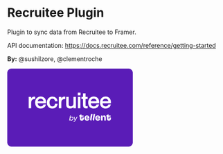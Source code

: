 # Recruitee Plugin

Plugin to sync data from Recruitee to Framer.

API documentation: https://docs.recruitee.com/reference/getting-started

**By:** @sushilzore, @clementroche

![Recruitee Image](./src/assets/hero.png)